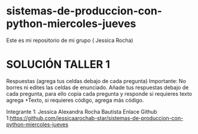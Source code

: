 # sistemas-de-produccion-con-python-miercoles-jueves
Este es mi repositorio de mi grupo ( Jessica Rocha)
# **SOLUCIÓN TALLER 1**
Respuestas (agrega tus celdas debajo de cada pregunta)
Importante: No borres ni edites las celdas de enunciado. Añade tus respuestas debajo de cada pregunta, para ello copia cada pregunta y responde si requieres texto agrega +Texto, si requieres código, agrega más código.

Integrante 1: Jessica Alexandra Rocha Bautista
Enlace Github 1:https://github.com/jessicaarochab-star/sistemas-de-produccion-con-python-miercoles-jueves
